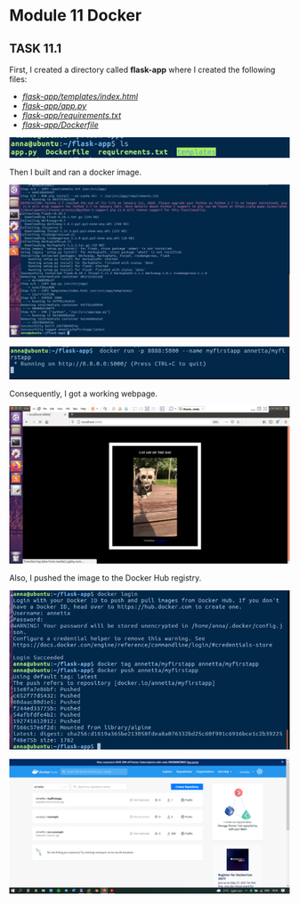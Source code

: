 # Module 11 Docker
## TASK 11.1

First, I created a directory called **flask-app** where I created the following files:

- [*flask-app/templates/index.html*](./templates/index.html)
- [*flask-app/app.py*](./app.py)
- [*flask-app/requirements.txt*](./requirements.txt)
- [*flask-app/Dockerfile*](./Dockerfile)

![Screenshot1](./Images/Screenshot1.png)

Then I built and ran a docker image. 

![Screenshot2](./Images/Screenshot2.png)

![Screenshot3](./Images/Screenshot3.png)

Consequently, I got a working webpage.

![Screenshot4](./Images/Screenshot4.png)

Also, I pushed the image to the Docker Hub registry.

![Screenshot5](./Images/Screenshot5.png)

![Screenshot6](./Images/Screenshot6.png)